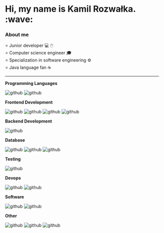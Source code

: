 <h1>Hi, my name is Kamil Rozwałka. :wave:</h1> 

<h3>About me</h3>  

:star: Junior developer  :computer: :computer_mouse: <br>
:star: Computer science engineer :mortar_board:   <br>
:star: Specialization in software engineering :gear:    <br>
:star: Java language fan :coffee:      <br>

---

**Programming Languages**

![github](https://img.shields.io/badge/Java-ec2025?style=for-the-badge&logo=oracle&logoColor=white)
![github](https://img.shields.io/badge/TypeScript-2d79c7?style=for-the-badge&logo=typescript&logoColor=white)

**Frontend Development**

![github](https://img.shields.io/badge/Angular-dd0330?style=for-the-badge&logo=angular&logoColor=white)
![github](https://img.shields.io/badge/CSS-214ce5?style=for-the-badge&logo=css3&logoColor=white)
![github](https://img.shields.io/badge/SASS-cd669a?style=for-the-badge&logo=sass&logoColor=white)
![github](https://img.shields.io/badge/HTML-e44d26?style=for-the-badge&logo=html5&logoColor=white)

**Backend Development** 

![github](https://img.shields.io/badge/Spring-6db33f?style=for-the-badge&logo=spring&logoColor=white)

**Database**
 
![github](https://img.shields.io/badge/Oracle-c74634?style=for-the-badge&logo=oracle&logoColor=white)
![github](https://img.shields.io/badge/MySQL-4479a1?style=for-the-badge&logo=mysql&logoColor=white)
![github](https://img.shields.io/badge/MariaDB-003545?style=for-the-badge&logo=mariadb&logoColor=white)

**Testing**

![github](https://img.shields.io/badge/Selenium-00b400?style=for-the-badge&logo=selenium&logoColor=white)

**Devops**

![github](https://img.shields.io/badge/Docker-2497ed?style=for-the-badge&logo=docker&logoColor=white)
![github](https://img.shields.io/badge/travisCI-B22222?style=for-the-badge&logo=travis&logoColor=white)


**Software**

![github](https://img.shields.io/badge/Postman-fd6c35?style=for-the-badge&logo=postman&logoColor=white) 
![github](https://img.shields.io/badge/Jira-0d65df?style=for-the-badge&logo=jira&logoColor=white)

**Other** 

![github](https://img.shields.io/badge/Git-f05033?style=for-the-badge&logo=git&logoColor=white)
![github](https://img.shields.io/badge/Maven-852279?style=for-the-badge&logo=maven&logoColor=white)
![github](https://img.shields.io/badge/Arduino-00989d?style=for-the-badge&logo=arduino&logoColor=white)

